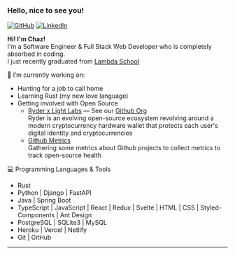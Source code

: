 ### Hello, nice to see you!

[![GitHub](https://img.shields.io/badge/-Github-000?style=flat&logo=Github&logoColor=white)](https://github.com/chazkiker2)
[![LinkedIn](https://img.shields.io/badge/-LinkedIn-blue?style=flat&logo=Linkedin&logoColor=white)](https://www.linkedin.com/in/chaz-kiker/)

<strong>Hi! I'm Chaz!</strong>\
I'm a Software Engineer & Full Stack Web Developer who is completely absorbed in coding.\
I just recently graduated from <a href="https://lambdaschool.com/">Lambda School</a>


🌱 I’m currently working on:
 - Hunting for a job to call home 
 - Learning Rust (my new love language)
 - Getting involved with Open Source
   - [Ryder x Light Labs](https://ryder.id/) — See our [Github Org](https://github.com/Light-Labs)\
     Ryder is an evolving open-source ecosystem revolving around a modern cryptocurrency hardware wallet that protects each user's digital identity and cryptocurrencies
   - [Github Metrics](https://github.com/nikomatsakis/github-metrics)\
     Gathering some metrics about Github projects to collect metrics to track open-source health


:computer: Programming Languages & Tools
- Rust
- Python | Django | FastAPI
- Java | Spring Boot
- TypeScript | JavaScript | React | Redux | Svelte | HTML | CSS | Styled-Components | Ant Design
- PostgreSQL | SQLite3 | MySQL
- Heroku | Vercel | Netlify
- Git | GitHub

---
